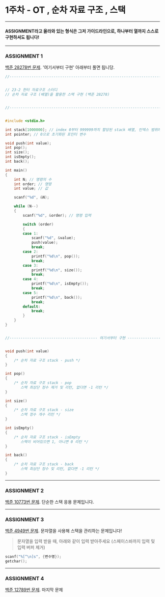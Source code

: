 # 1주차 - OT , 순차 자료 구조 , 스택

------------------------

#### ASSIGNMENT라고 올라와 있는 형식은 그저 가이드라인으로, 하나부터 열까지 스스로 구현하셔도 됩니다!

-------------------------

### ASSIGNMENT 1

[백준 28278번 문제](https://www.acmicpc.net/problem/28278). '여기서부터 구현' 아래부터 풀면 됩니당.

```c
//-----------------------------------------------------------------------------------------------------------//


// 23-2 한터 자료구조 스터디
// 순차 자료 구조 (배열)을 활용한 스택 구현 (백준 28278)


//-----------------------------------------------------------------------------------------------------------//


#include <stdio.h>

int stack[1000000]; // index 0부터 999999까지 할당된 stack 배열, 인덱스 범위에 주의하세요.
int pointer; // 0으로 초기화된 포인터 변수

void push(int value);
int pop();
int size();
int isEmpty();
int back();

int main()
{
	int N; // 명령의 수
	int order; // 명령
	int value; // 값

	scanf("%d", &N);

	while (N--)
	{
		scanf("%d", &order); // 명령 입력

		switch (order)
		{
		case 1:
			scanf("%d", &value);
			push(value);
			break;
		case 2:
			printf("%d\n", pop());
			break;
		case 3:
			printf("%d\n", size());
			break;
		case 4:
			printf("%d\n", isEmpty());
			break;
		case 5:
			printf("%d\n", back());
			break;
		default:
			break;
		}
	}
}


//---------------------------------------- 여기서부터 구현 --------------------------------------------//


void push(int value)
{
	/* 순차 자료 구조 stack - push */
}

int pop()
{
	/* 순차 자료 구조 stack - pop 
	   스택 최상단 정수 제거 및 리턴, 없다면 -1 리턴 */
}

int size()
{
	/* 순차 자료 구조 stack - size
	   스택 정수 개수 리턴 */
}

int isEmpty()
{
	/* 순차 자료 구조 stack - isEmpty
	   스택이 비어있으면 1, 아니면 0 리턴 */
}

int back()
{
	/* 순차 자료 구조 stack - back
	   스택 최상단 정수 및 리턴, 없다면 -1 리턴 */
}
```

-------------------------

### ASSIGNMENT 2

[백준 10773번 문제](https://www.acmicpc.net/problem/10773). 단순한 스택 응용 문제입니다.

-------------------------

### ASSIGNMENT 3

[백준 4949번 문제](https://www.acmicpc.net/problem/4949). 문자열을 사용해 스택을 관리하는 문제입니다!
> 문자열을 입력 받을 때, 아래와 같이 입력 받아주세요 (스페이스바까지 입력 및 입력 버퍼 제거)
```c
scanf("%[^\n]s", {변수명});
getchar();
```

-------------------------

### ASSIGNMENT 4

[백준 12789번 문제](https://www.acmicpc.net/problem/12789). 마지막 문제

